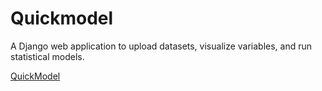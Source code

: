 # Quickmodel

A Django web application to upload datasets, visualize variables, and run statistical models.

[QuickModel](http://pymodel.cphillipsdorsett.com/)

